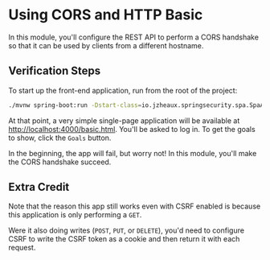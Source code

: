 # Using CORS and HTTP Basic

In this module, you'll configure the REST API to perform a CORS handshake so that it can be used by clients from a different hostname.

## Verification Steps

To start up the front-end application, run from the root of the project:

```bash
./mvnw spring-boot:run -Dstart-class=io.jzheaux.springsecurity.spa.SpaApplication
```

At that point, a very simple single-page application will be available at [http://localhost:4000/basic.html](http://localhost:4000/basic.html). 
You'll be asked to log in.
To get the goals to show, click the `Goals` button.

In the beginning, the app will fail, but worry not! In this module, you'll make the CORS handshake succeed.

## Extra Credit

Note that the reason this app still works even with CSRF enabled is because this application is only performing a `GET`.

Were it also doing writes (`POST`, `PUT`, or `DELETE`), you'd need to configure CSRF to write the CSRF token as a cookie and then return it with each request.